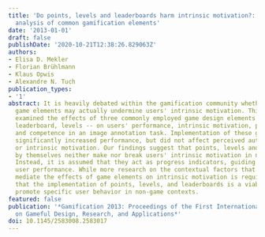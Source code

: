 ```yaml
---
title: 'Do points, levels and leaderboards harm intrinsic motivation?: an empirical
  analysis of common gamification elements'
date: '2013-01-01'
draft: false
publishDate: '2020-10-21T12:38:26.829063Z'
authors:
- Elisa D. Mekler
- Florian Brühlmann
- Klaus Opwis
- Alexandre N. Tuch
publication_types:
- '1'
abstract: It is heavily debated within the gamification community whether specific
  game elements may actually undermine users' intrinsic motivation. This online experiment
  examined the effects of three commonly employed game design elements -- points,
  leaderboard, levels -- on users' performance, intrinsic motivation, perceived autonomy
  and competence in an image annotation task. Implementation of these game elements
  significantly increased performance, but did not affect perceived autonomy, competence
  or intrinsic motivation. Our findings suggest that points, levels and leaderboards
  by themselves neither make nor break users' intrinsic motivation in non-game contexts.
  Instead, it is assumed that they act as progress indicators, guiding and enhancing
  user performance. While more research on the contextual factors that may potentially
  mediate the effects of game elements on intrinsic motivation is required, it seems
  that the implementation of points, levels, and leaderboards is a viable means to
  promote specific user behavior in non-game contexts.
featured: false
publication: '*Gamification 2013: Proceedings of the First International Conference
  on Gameful Design, Research, and Applications*'
doi: 10.1145/2583008.2583017
---
```


